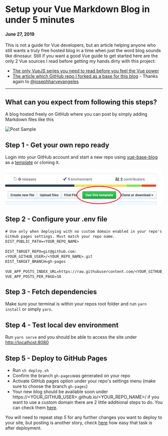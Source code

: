 # Setup your Vue Markdown Blog in under 5 minutes
#### June 27, 2019

This is not a guide for Vue developers, but an article helping anyone who still wants a truly free hosted blog in a time when just 
the word blog sounds like dinosaur. Still if you want a good Vue guide to get started here are the only 2 Vue sources I read before 
getting my hands dirty with this project:

- [The only VueJS series you need to read before you feel the Vue power](https://css-tricks.com/intro-to-vue-1-rendering-directives-events/)
- [The article which GitHub repo I forked as a base for this blog](https://medium.com/@yhev/creating-a-simple-blog-using-vue-with-markdown-487979e1b62d) - Thanks again to [@josephharveyangeles](https://github.com/josephharveyangeles)

---

## What can you expect from following this steps?
A blog hosted freely on GitHub where you can post by simply adding Markdown files like this 

![Post Sample](https://raw.githubusercontent.com/yeikiu/vue-base-blog/master/data/assets/post-sample.png)

## Step 1 - Get your own repo ready

Login into your GitHub account and start a new repo using [vue-base-blog](https://github.com/yeikiu/vue-base-blog) as a [template](https://github.com/yeikiu/vue-base-blog/generate) or cloning it.

![Use GitHub Template](data/assets/step1-github.png)

## Step 2 - Configure your .env file

```
# Use only when deploying with no custom domain enabled in your repo's GitHub pages settings. Must match your repo name.
DIST_PUBLIC_PATH=<YOUR_REPO_NAME>

DIST_TARGET_REPO=git@github.com:<YOUR_GITHUB_USER>/<YOUR_REPO_NAME>.git
DIST_TARGET_BRANCH=gh-pages

VUE_APP_POSTS_INDEX_URL=https://raw.githubusercontent.com/<YOUR_GITHUB_USER>/<YOUR_REPO_NAME>/master/data/posts_index.json
VUE_APP_POSTS_PER_PAGE=10
```

## Step 3 - Fetch dependencies

Make sure your terminal is within your repos root folder and run `yarn install` or simply `yarn`.

## Step 4 - Test local dev environment

Run `yarn serve` and you should be able to access the site under [http://localhost:8080](http://localhost:8080)

## Step 5 - Deploy to GitHub Pages

- Run `sh deploy.sh`
- Confirm the branch `gh-pages`was generated on your repo
- Activate GitHub pages option under your repo's settings menu (make sure to choose the branch `gh-pages`)
- Your new blog should be available soon under https://<YOUR_GITHUB_USER>.github.io/<YOUR_REPO_NAME>/ if you want to
use a custom domain there are 2 little additional steps to do. You can check them [here](https://help.github.com/en/articles/using-a-custom-domain-with-github-pages).

You will need to repeat *step 5* for any further changes you want to deploy to your site, but posting is another story,
check [here](/#/guide/post-like-a-boss) how easy that task is after deployment.
